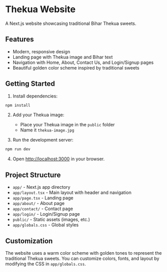 # Thekua Website

A Next.js website showcasing traditional Bihar Thekua sweets.

## Features

- Modern, responsive design
- Landing page with Thekua image and Bihar text
- Navigation with Home, About, Contact Us, and Login/Signup pages
- Beautiful golden color scheme inspired by traditional sweets

## Getting Started

1. Install dependencies:
```bash
npm install
```

2. Add your Thekua image:
   - Place your Thekua image in the `public` folder
   - Name it `thekua-image.jpg`

3. Run the development server:
```bash
npm run dev
```

4. Open [http://localhost:3000](http://localhost:3000) in your browser.

## Project Structure

- `app/` - Next.js app directory
- `app/layout.tsx` - Main layout with header and navigation
- `app/page.tsx` - Landing page
- `app/about/` - About page
- `app/contact/` - Contact page
- `app/login/` - Login/Signup page
- `public/` - Static assets (images, etc.)
- `app/globals.css` - Global styles

## Customization

The website uses a warm color scheme with golden tones to represent the traditional Thekua sweets. You can customize colors, fonts, and layout by modifying the CSS in `app/globals.css`.









